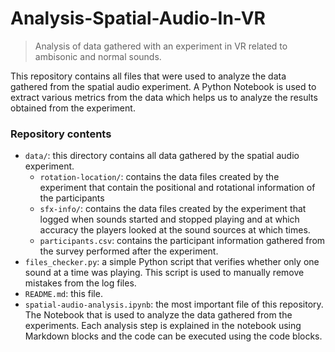 # Analysis-Spatial-Audio-In-VR

> Analysis of data gathered with an experiment in VR related to ambisonic and normal sounds.

This repository contains all files that were used to analyze the data gathered from the spatial audio experiment. A
Python Notebook is used to extract various metrics from the data which helps us to analyze the results obtained from the
experiment.

### Repository contents

- `data/`: this directory contains all data gathered by the spatial audio experiment.
    - `rotation-location/`: contains the data files created by the experiment that contain the positional and rotational
      information of the participants
    - `sfx-info/`: contains the data files created by the experiment that logged when sounds started and stopped playing
      and at which accuracy the players looked at the sound sources at which times.
    - `participants.csv`: contains the participant information gathered from the survey performed after the experiment.
- `files_checker.py`: a simple Python script that verifies whether only one sound at a time was playing. This script is
  used to manually remove mistakes from the log files.
- ``README.md``: this file.
- ```spatial-audio-analysis.ipynb```: the most important file of this repository. The Notebook that is used to analyze
  the data gathered from the experiments. Each analysis step is explained in the notebook using Markdown blocks and the
  code can be executed using the code blocks.
